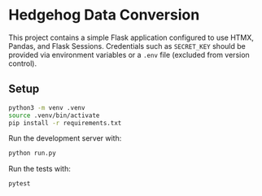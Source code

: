 # Hedgehog Data Conversion

This project contains a simple Flask application configured to use HTMX, Pandas, and Flask Sessions. Credentials such as `SECRET_KEY` should be provided via environment variables or a `.env` file (excluded from version control).

## Setup

```bash
python3 -m venv .venv
source .venv/bin/activate
pip install -r requirements.txt
```

Run the development server with:

```bash
python run.py
```

Run the tests with:

```bash
pytest
```

